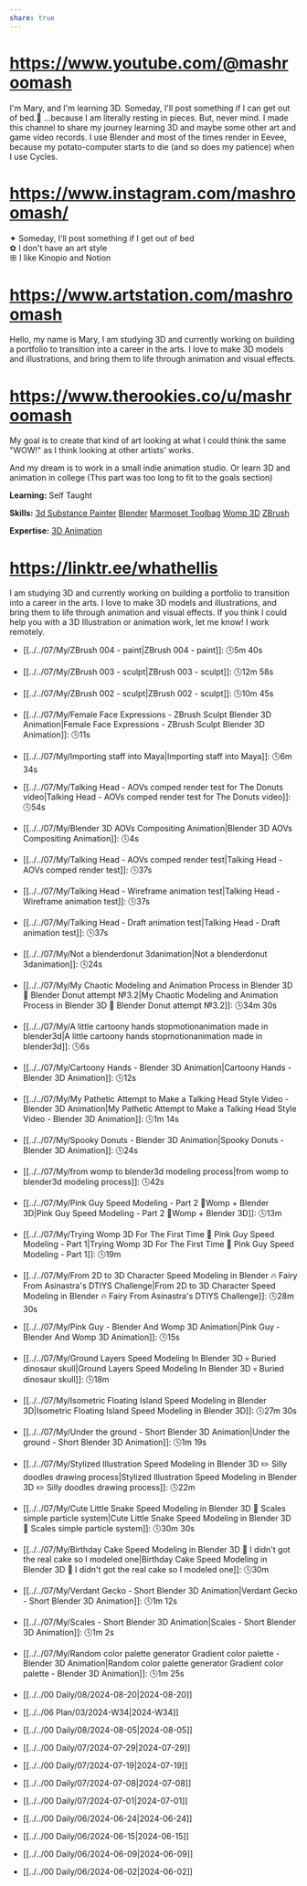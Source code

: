 ```yaml
---
share: true
---
```

# https://www.youtube.com/@mashroomash
I'm Mary, and I'm learning 3D. Someday, I'll post something if I can get out of bed.🎃 
...because I am literally resting in pieces. 
But, never mind. I made this channel to share my journey learning 3D and maybe some other art and game video records. I use Blender and most of the times render in Eevee, because my potato-computer starts to die (and so does my patience) when I use Cycles.

# https://www.instagram.com/mashroomash/
✦ Someday, I'll post something if I get out of bed  
✿ I don't have an art style  
ꕥ I like Kinopio and Notion

# https://www.artstation.com/mashroomash
Hello, my name is Mary, I am studying 3D and currently working on building a portfolio to transition into a career in the arts. I love to make 3D models and illustrations, and bring them to life through animation and visual effects.

# https://www.therookies.co/u/mashroomash
My goal is to create that kind of art looking at what I could think the same "WOW!" as I think looking at other artists' works.

And my dream is to work in a small indie animation studio. Or learn 3D and animation in college (This part was too long to fit to the goals section)

**Learning:** Self Taught

**Skills:** [3d Substance Painter](https://www.therookies.co/projects?search=3d+Substance+Painter) [Blender](https://www.therookies.co/projects?search=Blender) [Marmoset Toolbag](https://www.therookies.co/projects?search=Marmoset+Toolbag) [Womp 3D](https://www.therookies.co/projects?search=Womp+3D) [ZBrush](https://www.therookies.co/projects?search=ZBrush)

**Expertise:** [3D Animation](https://www.therookies.co/projects?industry=3)

# https://linktr.ee/whathellis
I am studying 3D and currently working on building a portfolio to transition into a career in the arts. I love to make 3D models and illustrations, and bring them to life through animation and visual effects. If you think I could help you with a 3D Illustration or animation work, let me know! I work remotely.

- [[../../07/My/ZBrush 004 - paint|ZBrush 004 - paint]]:  🕓5m 40s
- [[../../07/My/ZBrush 003 - sculpt|ZBrush 003 - sculpt]]:  🕓12m 58s
- [[../../07/My/ZBrush 002 - sculpt|ZBrush 002 - sculpt]]:  🕓10m 45s
- [[../../07/My/Female Face Expressions - ZBrush Sculpt Blender 3D Animation|Female Face Expressions - ZBrush Sculpt Blender 3D Animation]]:  🕓11s
- [[../../07/My/Importing staff into Maya|Importing staff into Maya]]:  🕓6m 34s
- [[../../07/My/Talking Head - AOVs comped render test for The Donuts video|Talking Head - AOVs comped render test for The Donuts video]]:  🕓54s
- [[../../07/My/Blender 3D AOVs Compositing Animation|Blender 3D AOVs Compositing Animation]]:  🕓4s
- [[../../07/My/Talking Head - AOVs comped render test|Talking Head - AOVs comped render test]]:  🕓37s
- [[../../07/My/Talking Head - Wireframe animation test|Talking Head - Wireframe animation test]]:  🕓37s
- [[../../07/My/Talking Head - Draft animation test|Talking Head - Draft animation test]]:  🕓37s
- [[../../07/My/Not a blenderdonut 3danimation|Not a blenderdonut 3danimation]]:  🕓24s
- [[../../07/My/My Chaotic Modeling and Animation Process in Blender 3D 🍩 Blender Donut attempt №3.2|My Chaotic Modeling and Animation Process in Blender 3D 🍩 Blender Donut attempt №3.2]]:  🕓34m 30s
- [[../../07/My/A little cartoony hands stopmotionanimation made in blender3d|A little cartoony hands stopmotionanimation made in blender3d]]:  🕓6s
- [[../../07/My/Cartoony Hands - Blender 3D Animation|Cartoony Hands - Blender 3D Animation]]:  🕓12s
- [[../../07/My/My Pathetic Attempt to Make a Talking Head Style Video - Blender 3D Animation|My Pathetic Attempt to Make a Talking Head Style Video - Blender 3D Animation]]:  🕓1m 14s
- [[../../07/My/Spooky Donuts - Blender 3D Animation|Spooky Donuts - Blender 3D Animation]]:  🕓24s
- [[../../07/My/from womp to blender3d modeling process|from womp to blender3d modeling process]]:  🕓42s
- [[../../07/My/Pink Guy Speed Modeling - Part 2 🦩Womp + Blender 3D|Pink Guy Speed Modeling - Part 2 🦩Womp + Blender 3D]]:  🕓13m
- [[../../07/My/Trying Womp 3D For The First Time 🦩 Pink Guy Speed Modeling - Part 1|Trying Womp 3D For The First Time 🦩 Pink Guy Speed Modeling - Part 1]]:  🕓19m
- [[../../07/My/From 2D to 3D Character Speed Modeling in Blender 🔥 Fairy From Asinastra's DTIYS Challenge|From 2D to 3D Character Speed Modeling in Blender 🔥 Fairy From Asinastra's DTIYS Challenge]]:  🕓28m 30s
- [[../../07/My/Pink Guy - Blender And Womp 3D Animation|Pink Guy - Blender And Womp 3D Animation]]:  🕓15s
- [[../../07/My/Ground Layers Speed Modeling In Blender 3D 💀 Buried dinosaur skull|Ground Layers Speed Modeling In Blender 3D 💀 Buried dinosaur skull]]:  🕓18m
- [[../../07/My/Isometric Floating Island Speed Modeling in Blender 3D|Isometric Floating Island Speed Modeling in Blender 3D]]:  🕓27m 30s
- [[../../07/My/Under the ground - Short Blender 3D Animation|Under the ground - Short Blender 3D Animation]]:  🕓1m 19s
- [[../../07/My/Stylized Illustration Speed Modeling in Blender 3D ✏️ Silly doodles drawing process|Stylized Illustration Speed Modeling in Blender 3D ✏️ Silly doodles drawing process]]:  🕓22m
- [[../../07/My/Cute Little Snake Speed Modeling in Blender 3D 🐍 Scales simple particle system|Cute Little Snake Speed Modeling in Blender 3D 🐍 Scales simple particle system]]:  🕓30m 30s
- [[../../07/My/Birthday Cake Speed Modeling in Blender 3D 🎂 I didn't got the real cake so I modeled one|Birthday Cake Speed Modeling in Blender 3D 🎂 I didn't got the real cake so I modeled one]]:  🕓30m
- [[../../07/My/Verdant Gecko - Short Blender 3D Animation|Verdant Gecko - Short Blender 3D Animation]]:  🕓1m 12s
- [[../../07/My/Scales - Short Blender 3D Animation|Scales - Short Blender 3D Animation]]:  🕓1m 2s
- [[../../07/My/Random color palette generator  Gradient color palette - Blender 3D Animation|Random color palette generator  Gradient color palette - Blender 3D Animation]]:  🕓1m 25s

- [[../../00 Daily/08/2024-08-20|2024-08-20]]
- [[../../06 Plan/03/2024-W34|2024-W34]]
- [[../../00 Daily/08/2024-08-05|2024-08-05]]
- [[../../00 Daily/07/2024-07-29|2024-07-29]]
- [[../../00 Daily/07/2024-07-19|2024-07-19]]
- [[../../00 Daily/07/2024-07-08|2024-07-08]]
- [[../../00 Daily/07/2024-07-01|2024-07-01]]
- [[../../00 Daily/06/2024-06-24|2024-06-24]]
- [[../../00 Daily/06/2024-06-15|2024-06-15]]
- [[../../00 Daily/06/2024-06-09|2024-06-09]]
- [[../../00 Daily/06/2024-06-02|2024-06-02]]


